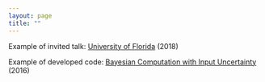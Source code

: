 ```yaml
---
layout: page
title: ""
---
```


Example of invited talk: [University of Florida](https://mediasite.video.ufl.edu/Mediasite/Play/159fbc7719a4430d9eb9c28f330c5a151d) (2018)

Example of developed code: [Bayesian Computation with Input Uncertainty](https://drive.google.com/drive/folders/1tUhfaw8zdCW8TMP-pETLSaLZZ-h_73lh) (2016) 
